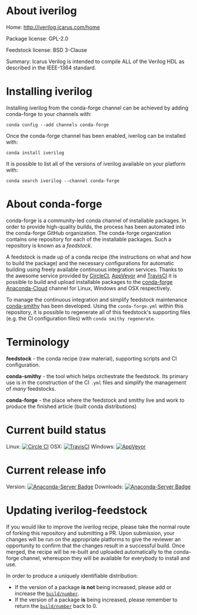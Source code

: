 About iverilog
==============

Home: http://iverilog.icarus.com/home

Package license: GPL-2.0

Feedstock license: BSD 3-Clause

Summary: Icarus Verilog is intended to compile ALL of the Verilog HDL as described in the IEEE-1364 standard.



Installing iverilog
===================

Installing iverilog from the conda-forge channel can be achieved by adding conda-forge to your channels with:

```
conda config --add channels conda-forge
```

Once the conda-forge channel has been enabled, iverilog can be installed with:

```
conda install iverilog
```

It is possible to list all of the versions of iverilog available on your platform with:

```
conda search iverilog --channel conda-forge
```


About conda-forge
=================

conda-forge is a community-led conda channel of installable packages.
In order to provide high-quality builds, the process has been automated into the
conda-forge GitHub organization. The conda-forge organization contains one repository
for each of the installable packages. Such a repository is known as a *feedstock*.

A feedstock is made up of a conda recipe (the instructions on what and how to build
the package) and the necessary configurations for automatic building using freely
available continuous integration services. Thanks to the awesome service provided by
[CircleCI](https://circleci.com/), [AppVeyor](http://www.appveyor.com/)
and [TravisCI](https://travis-ci.org/) it is possible to build and upload installable
packages to the [conda-forge](https://anaconda.org/conda-forge)
[Anaconda-Cloud](http://docs.anaconda.org/) channel for Linux, Windows and OSX respectively.

To manage the continuous integration and simplify feedstock maintenance
[conda-smithy](http://github.com/conda-forge/conda-smithy) has been developed.
Using the ``conda-forge.yml`` within this repository, it is possible to regenerate all of
this feedstock's supporting files (e.g. the CI configuration files) with ``conda smithy regenerate``.


Terminology
===========

**feedstock** - the conda recipe (raw material), supporting scripts and CI configuration.

**conda-smithy** - the tool which helps orchestrate the feedstock.
                   Its primary use is in the construction of the CI ``.yml`` files
                   and simplify the management of *many* feedstocks.

**conda-forge** - the place where the feedstock and smithy live and work to
                  produce the finished article (built conda distributions)

Current build status
====================

Linux: [![Circle CI](https://circleci.com/gh/conda-forge/iverilog-feedstock.svg?style=svg)](https://circleci.com/gh/conda-forge/iverilog-feedstock)
OSX: [![TravisCI](https://travis-ci.org/conda-forge/iverilog-feedstock.svg?branch=master)](https://travis-ci.org/conda-forge/iverilog-feedstock)
Windows: [![AppVeyor](https://ci.appveyor.com/api/projects/status/github/conda-forge/iverilog-feedstock?svg=True)](https://ci.appveyor.com/project/conda-forge/iverilog-feedstock/branch/master)

Current release info
====================
Version: [![Anaconda-Server Badge](https://anaconda.org/conda-forge/iverilog/badges/version.svg)](https://anaconda.org/conda-forge/iverilog)
Downloads: [![Anaconda-Server Badge](https://anaconda.org/conda-forge/iverilog/badges/downloads.svg)](https://anaconda.org/conda-forge/iverilog)


Updating iverilog-feedstock
===========================

If you would like to improve the iverilog recipe, please take the normal
route of forking this repository and submitting a PR. Upon submission, your changes will
be run on the appropriate platforms to give the reviewer an opportunity to confirm that the
changes result in a successful build. Once merged, the recipe will be re-built and uploaded
automatically to the conda-forge channel, whereupon they will be available for everybody to
install and use.

In order to produce a uniquely identifiable distribution:
 * If the version of a package **is not** being increased, please add or increase
   the [``build/number``](http://conda.pydata.org/docs/building/meta-yaml.html#build-number-and-string).
 * If the version of a package **is** being increased, please remember to return
   the [``build/number``](http://conda.pydata.org/docs/building/meta-yaml.html#build-number-and-string)
   back to 0.
